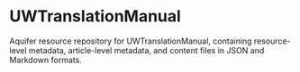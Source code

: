 # UWTranslationManual
Aquifer resource repository for UWTranslationManual, containing resource-level metadata, article-level metadata, and content files in JSON and Markdown formats.
